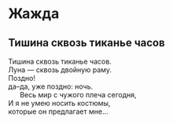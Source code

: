 # Жажда          
         
## Тишина сквозь тиканье часов
    
Тишина сквозь тиканье часов.  
Луна — сквозь двойную раму.  
Поздно!  
да–да, уже поздно: ночь.  
&nbsp;&nbsp;&nbsp;&nbsp;&nbsp;&nbsp;Весь мир с чужого  плеча сегодня,  
И я не умею носить костюмы,  
которые он предлагает мне…  